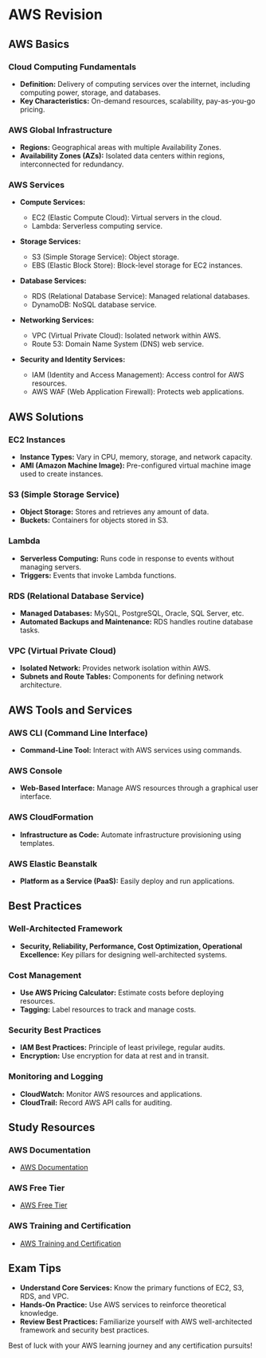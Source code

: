 # AWS Revision

## AWS Basics

### Cloud Computing Fundamentals
- **Definition:** Delivery of computing services over the internet, including computing power, storage, and databases.
- **Key Characteristics:** On-demand resources, scalability, pay-as-you-go pricing.

### AWS Global Infrastructure
- **Regions:** Geographical areas with multiple Availability Zones.
- **Availability Zones (AZs):** Isolated data centers within regions, interconnected for redundancy.

### AWS Services
- **Compute Services:** 
  - EC2 (Elastic Compute Cloud): Virtual servers in the cloud.
  - Lambda: Serverless computing service.

- **Storage Services:**
  - S3 (Simple Storage Service): Object storage.
  - EBS (Elastic Block Store): Block-level storage for EC2 instances.

- **Database Services:**
  - RDS (Relational Database Service): Managed relational databases.
  - DynamoDB: NoSQL database service.

- **Networking Services:**
  - VPC (Virtual Private Cloud): Isolated network within AWS.
  - Route 53: Domain Name System (DNS) web service.

- **Security and Identity Services:**
  - IAM (Identity and Access Management): Access control for AWS resources.
  - AWS WAF (Web Application Firewall): Protects web applications.

## AWS Solutions

### EC2 Instances
- **Instance Types:** Vary in CPU, memory, storage, and network capacity.
- **AMI (Amazon Machine Image):** Pre-configured virtual machine image used to create instances.

### S3 (Simple Storage Service)
- **Object Storage:** Stores and retrieves any amount of data.
- **Buckets:** Containers for objects stored in S3.

### Lambda
- **Serverless Computing:** Runs code in response to events without managing servers.
- **Triggers:** Events that invoke Lambda functions.

### RDS (Relational Database Service)
- **Managed Databases:** MySQL, PostgreSQL, Oracle, SQL Server, etc.
- **Automated Backups and Maintenance:** RDS handles routine database tasks.

### VPC (Virtual Private Cloud)
- **Isolated Network:** Provides network isolation within AWS.
- **Subnets and Route Tables:** Components for defining network architecture.

## AWS Tools and Services

### AWS CLI (Command Line Interface)
- **Command-Line Tool:** Interact with AWS services using commands.

### AWS Console
- **Web-Based Interface:** Manage AWS resources through a graphical user interface.

### AWS CloudFormation
- **Infrastructure as Code:** Automate infrastructure provisioning using templates.

### AWS Elastic Beanstalk
- **Platform as a Service (PaaS):** Easily deploy and run applications.

## Best Practices

### Well-Architected Framework
- **Security, Reliability, Performance, Cost Optimization, Operational Excellence:** Key pillars for designing well-architected systems.

### Cost Management
- **Use AWS Pricing Calculator:** Estimate costs before deploying resources.
- **Tagging:** Label resources to track and manage costs.

### Security Best Practices
- **IAM Best Practices:** Principle of least privilege, regular audits.
- **Encryption:** Use encryption for data at rest and in transit.

### Monitoring and Logging
- **CloudWatch:** Monitor AWS resources and applications.
- **CloudTrail:** Record AWS API calls for auditing.

## Study Resources

### AWS Documentation
- [AWS Documentation](https://docs.aws.amazon.com/)

### AWS Free Tier
- [AWS Free Tier](https://aws.amazon.com/free/)

### AWS Training and Certification
- [AWS Training and Certification](https://aws.amazon.com/training/)

## Exam Tips

- **Understand Core Services:** Know the primary functions of EC2, S3, RDS, and VPC.
- **Hands-On Practice:** Use AWS services to reinforce theoretical knowledge.
- **Review Best Practices:** Familiarize yourself with AWS well-architected framework and security best practices.

Best of luck with your AWS learning journey and any certification pursuits!
